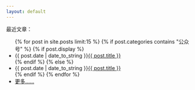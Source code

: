 ```yaml
---
layout: default
---
```




<div id="home">
  <span class="index_recent">最近文章：</span>
  <ul class="posts">
    {% for post in site.posts limit:15 %}
      {% if post.categories contains "公众号" %}
        {% if post.display %}
      <li><span class="post_date">{{ post.date | date_to_string }}</span><a href="{{ post.url }}">{{ post.title }}</a></li>
        {% endif %}
      {% else %}
      <li><span class="post_date">{{ post.date | date_to_string }}</span><a href="{{ post.url }}">{{ post.title }}</a></li>
      {% endif %}
    {% endfor %}
    <span class="index_more"><li><a href="/archive.html">更多……</a></li></span>
  </ul>
</div>